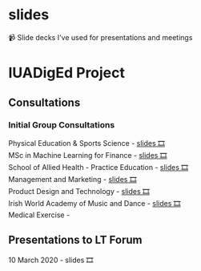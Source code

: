 # slides
📹 Slide decks I've used for presentations and meetings

# IUADigEd Project
## Consultations

### Initial Group Consultations
Physical Education & Sports Science - <a href="https://daveymoloney.github.io/slides/01-consultation-PESS/" target="_blank">slides 🎞</a>
<br>MSc in Machine Learning for Finance  - <a href="https://daveymoloney.github.io/slides/02-consultation-MLF/" target="_blank">slides 🎞</a>
<br>School of Allied Health - Practice Education - <a href="https://daveymoloney.github.io/slides/03-consultation-SAH/" target="_blank">slides 🎞</a>
<br>Management and Marketing - <a href="https://daveymoloney.github.io/slides/04-consultation-MM/" target="_blank">slides 🎞</a>
<br>Product Design and Technology - <a href="https://daveymoloney.github.io/slides/05-consultation-PDT/" target="_blank">slides 🎞</a>
<br>Irish World Academy of Music and Dance - <a href="https://daveymoloney.github.io/slides/06-consultation-IWA/" target="_blank">slides 🎞</a>
<br>Medical Exercise - 


## Presentations to LT Forum
10 March 2020 - <a target="_blank">slides 🎞</a>
